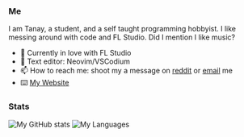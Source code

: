 ### Me

I am Tanay, a student, and a self taught programming hobbyist. I like messing around with code and FL Studio. Did I mention I like music?

- 🌱 Currently in love with FL Studio
- 📔 Text editor: Neovim/VSCodium
- 📫 How to reach me: shoot my a message on [reddit](https://reddit.com/u/KidnappingNemo) or [email](mailto:tanaybhardwaj24@gmail.com) me
- ⌨️ [My Website](https://tanaybhardwaj24.github.io/)

### Stats

![My GitHub stats](https://github-readme-stats-sigma-eosin.vercel.app/api?username=tanaybhardwaj24&count_private=true&show_icons=true&theme=gruvbox)
![My Languages](https://github-readme-stats-sigma-eosin.vercel.app/api/top-langs/?username=tanaybhardwaj24&layout=compact&langs_count=8&theme=gruvbox)


